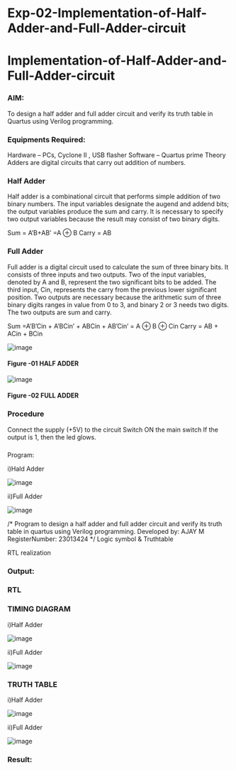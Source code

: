 # Exp-02-Implementation-of-Half-Adder-and-Full-Adder-circuit

# Implementation-of-Half-Adder-and-Full-Adder-circuit
### AIM:
To design a half adder and full adder circuit and verify its truth table in Quartus using Verilog programming.

### Equipments Required:
Hardware – PCs, Cyclone II , USB flasher
Software – Quartus prime
Theory
Adders are digital circuits that carry out addition of numbers.

### Half Adder
Half adder is a combinational circuit that performs simple addition of two binary numbers. The input variables designate the augend and addend bits; the output variables produce the sum and carry. It is necessary to specify two output variables because the result may consist of two binary digits.

Sum = A’B+AB’ =A ⊕ B Carry = AB

### Full Adder
Full adder is a digital circuit used to calculate the sum of three binary bits. It consists of three inputs and two outputs. Two of the input variables, denoted by A and B, represent the two significant bits to be added. The third input, Cin, represents the carry from the previous lower significant position. Two outputs are necessary because the arithmetic sum of three binary digits ranges in value from 0 to 3, and binary 2 or 3 needs two digits. The two outputs are sum and carry.

Sum =A’B’Cin + A’BCin’ + ABCin + AB’Cin’ = A ⊕ B ⊕ Cin Carry = AB + ACin + BCin

 ![image](https://user-images.githubusercontent.com/36288975/163552156-a13e5a56-c638-4110-97d9-8896907c8d25.png)

#### Figure -01 HALF ADDER 


![image](https://user-images.githubusercontent.com/36288975/163552057-b3547877-6d07-45b4-b7e0-bcfebfad9e1d.png)

#### Figure -02 FULL ADDER 

### Procedure

Connect the supply (+5V) to the circuit
Switch ON the main switch
If the output is 1, then the led glows.
### 
Program:

i)Hald Adder

![image](https://github.com/AjayM014/Exp-02-Implementation-of-Half-Adder-and-Full-Adder-circuit/assets/150011759/fb3b00e3-ff2f-4ea8-8aa8-e8e810548185)

ii)Full Adder

![image](https://github.com/AjayM014/Exp-02-Implementation-of-Half-Adder-and-Full-Adder-circuit/assets/150011759/cec0e57b-0171-4531-92d7-54c204c17855)

/*
Program to design a half adder and full adder circuit and verify its truth table in quartus using Verilog programming.
Developed by: AJAY M
RegisterNumber:  23013424
*/
Logic symbol & Truthtable

RTL realization


### Output:
### RTL
### TIMING DIAGRAM
i)Half Adder

![image](https://github.com/AjayM014/Exp-02-Implementation-of-Half-Adder-and-Full-Adder-circuit/assets/150011759/fa51851c-ddc8-4849-a987-3a73014b0422)

ii)Full Adder

![image](https://github.com/AjayM014/Exp-02-Implementation-of-Half-Adder-and-Full-Adder-circuit/assets/150011759/e5bbe566-42a7-4112-b92a-8836d4f6af87)


### TRUTH TABLE 

i)Half Adder


![image](https://github.com/AjayM014/Exp-02-Implementation-of-Half-Adder-and-Full-Adder-circuit/assets/150011759/a1a5b658-8f7f-45c8-afb2-36f1914a5893)

ii)Full Adder


![image](https://github.com/AjayM014/Exp-02-Implementation-of-Half-Adder-and-Full-Adder-circuit/assets/150011759/83800a1d-f526-4edf-8750-3b764eacda6f)

### Result:
